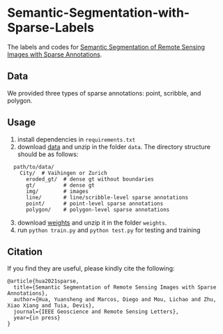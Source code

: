 # Semantic-Segmentation-with-Sparse-Labels
The labels and codes for [Semantic Segmentation of Remote Sensing Images with Sparse Annotations](https://arxiv.org/pdf/2101.03492.pdf).

## Data
We provided three types of sparse annotations: point, scribble, and polygon.

## Usage
1) install dependencies in ```requirements.txt```
2) download [data](https://drive.google.com/file/d/1E4bhx3H6P8jTdOQG6hS14G_gBBhvwzWU/view?usp=sharing) and unzip in the folder ```data```. The directory structure should be as follows:
```
  path/to/data/
    City/  # Vaihingen or Zurich
      eroded_gt/  # dense gt without boundaries
      gt/         # dense gt
      img/        # images
      line/       # line/scribble-level sparse annotations
      point/      # point-level sparse annotations
      polygon/    # polygon-level sparse annotations
```
3) download [weights](https://drive.google.com/file/d/10BYt1lvRNBtgx76lMiuWj7J2kF-tSBV1/view?usp=sharing) and unzip it in the folder ```weights```.
4) run ```python train.py``` and ```python test.py``` for testing and training

## Citation
If you find they are useful, please kindly cite the following:
```
@article{hua2021sparse,
  title={Semantic Segmentation of Remote Sensing Images with Sparse Annotations},
  author={Hua, Yuansheng and Marcos, Diego and Mou, Lichao and Zhu, Xiao Xiang and Tuia, Devis},
  journal={IEEE Geoscience and Remote Sensing Letters},
  year={in press}
}
```
